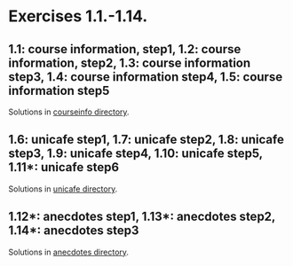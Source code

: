 # Exercises 1.1.-1.14.

## 1.1: course information, step1, 1.2: course information, step2, 1.3: course information step3, 1.4: course information step4, 1.5: course information step5
Solutions in [courseinfo directory](courseinfo).

## 1.6: unicafe step1, 1.7: unicafe step2, 1.8: unicafe step3, 1.9: unicafe step4, 1.10: unicafe step5, 1.11*: unicafe step6
Solutions in [unicafe directory](unicafe).

## 1.12*: anecdotes step1, 1.13*: anecdotes step2, 1.14*: anecdotes step3
Solutions in [anecdotes directory](anecdotes).